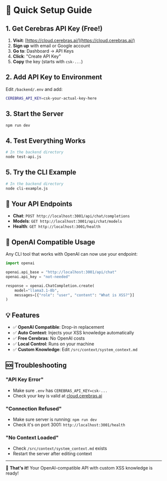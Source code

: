 # 🚀 Quick Setup Guide

## 1. Get Cerebras API Key (Free!)

1. **Visit**: [https://cloud.cerebras.ai/](https://cloud.cerebras.ai/)
2. **Sign up** with email or Google account
3. **Go to**: Dashboard → API Keys
4. **Click**: "Create API Key"
5. **Copy** the key (starts with `csk-...`)

## 2. Add API Key to Environment

Edit `/backend/.env` and add:
```bash
CEREBRAS_API_KEY=csk-your-actual-key-here
```

## 3. Start the Server

```bash
npm run dev
```

## 4. Test Everything Works

```bash
# In the backend directory
node test-api.js
```

## 5. Try the CLI Example

```bash
# In the backend directory  
node cli-example.js
```

## 🎯 Your API Endpoints

- **Chat**: `POST http://localhost:3001/api/chat/completions`
- **Models**: `GET http://localhost:3001/api/chat/models`
- **Health**: `GET http://localhost:3001/health`

## 🔧 OpenAI Compatible Usage

Any CLI tool that works with OpenAI can now use your endpoint:

```python
import openai

openai.api_base = "http://localhost:3001/api/chat"
openai.api_key = "not-needed"

response = openai.ChatCompletion.create(
    model="llama3.1-8b",
    messages=[{"role": "user", "content": "What is XSS?"}]
)
```

## 💡 Features

- ✅ **OpenAI Compatible**: Drop-in replacement
- ✅ **Auto Context**: Injects your XSS knowledge automatically  
- ✅ **Free Cerebras**: No OpenAI costs
- ✅ **Local Control**: Runs on your machine
- ✅ **Custom Knowledge**: Edit `/src/context/system_context.md`

## 🆘 Troubleshooting

### "API Key Error"
- Make sure `.env` has `CEREBRAS_API_KEY=csk-...`
- Check your key is valid at [cloud.cerebras.ai](https://cloud.cerebras.ai)

### "Connection Refused"  
- Make sure server is running: `npm run dev`
- Check it's on port 3001: `http://localhost:3001/health`

### "No Context Loaded"
- Check `/src/context/system_context.md` exists
- Restart the server after editing context

---

🎉 **That's it!** Your OpenAI-compatible API with custom XSS knowledge is ready!
